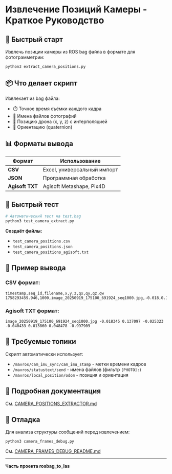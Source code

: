 # Извлечение Позиций Камеры - Краткое Руководство

## 🎯 Быстрый старт

Извлечь позиции камеры из ROS bag файла в формате для фотограмметрии:

```bash
python3 extract_camera_positions.py
```

## 📦 Что делает скрипт

Извлекает из bag файла:
- ⏱️ Точное время съёмки каждого кадра
- 📝 Имена файлов фотографий  
- 📍 Позицию дрона (x, y, z) с интерполяцией
- 🧭 Ориентацию (quaternion)

## 📊 Форматы вывода

| Формат | Использование |
|--------|---------------|
| **CSV** | Excel, универсальный импорт |
| **JSON** | Программная обработка |
| **Agisoft TXT** | Agisoft Metashape, Pix4D |

## 🚀 Быстрый тест

```bash
# Автоматический тест на test.bag
python3 test_camera_extract.py
```

**Создаёт файлы:**
- `test_camera_positions.csv`
- `test_camera_positions.json`
- `test_camera_positions_agisoft.txt`

## 📝 Пример вывода

### CSV формат:
```csv
timestamp,seq_id,filename,x,y,z,qx,qy,qz,qw
1758293459.946,1000,image_20250919_175100_691924_seq1000.jpg,-0.018,0.137,-0.025,-0.040,0.014,0.048,-0.998
```

### Agisoft TXT формат:
```
image_20250919_175100_691924_seq1000.jpg -0.018345 0.137097 -0.025323 -0.040433 0.013860 0.048478 -0.997909
```

## 🔧 Требуемые топики

Скрипт автоматически использует:
- `/mavros/cam_imu_sync/cam_imu_stamp` - метки времени кадров
- `/mavros/statustext/send` - имена файлов (фильтр `[PHOTO]:`)
- `/mavros/local_position/odom` - позиция и ориентация

## 📖 Подробная документация

См. [CAMERA_POSITIONS_EXTRACTOR.md](./CAMERA_POSITIONS_EXTRACTOR.md)

## 🐛 Отладка

Для анализа структуры сообщений перед извлечением:

```bash
python3 camera_frames_debug.py
```

См. [CAMERA_FRAMES_DEBUG_README.md](./CAMERA_FRAMES_DEBUG_README.md)

---

**Часть проекта rosbag_to_las**
